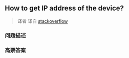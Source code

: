 ## How to get IP address of the device?

> 译者 译自 [stackoverflow](http://stackoverflow.com/questions/6064510/how-to-get-ip-address-of-the-device) 

### 问题描述 

### 高票答案 

